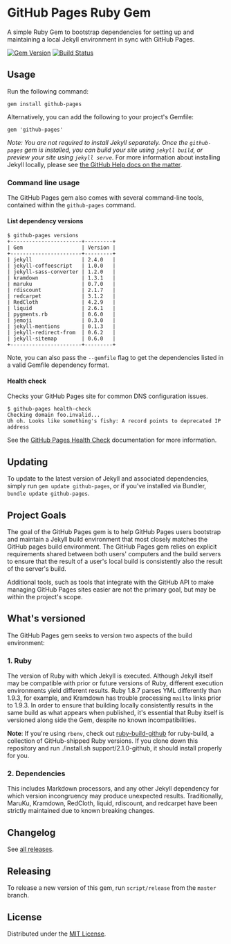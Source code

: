 # GitHub Pages Ruby Gem

A simple Ruby Gem to bootstrap dependencies for setting up and maintaining a local Jekyll environment in sync with GitHub Pages.

[![Gem Version](https://badge.fury.io/rb/github-pages.svg)](http://badge.fury.io/rb/github-pages) [![Build Status](https://travis-ci.org/github/pages-gem.svg?branch=master)](https://travis-ci.org/github/pages-gem)

## Usage

Run the following command:

`gem install github-pages`

Alternatively, you can add the following to your project's Gemfile:

`gem 'github-pages'`

*Note: You are not required to install Jekyll separately. Once the `github-pages` gem is installed, you can build your site using `jekyll build`, or preview your site using `jekyll serve`.* For more information about installing Jekyll locally, please see [the GitHub Help docs on the matter](https://help.github.com/articles/using-jekyll-with-pages#installing-jekyll).

### Command line usage

The GitHub Pages gem also comes with several command-line tools, contained within the `github-pages` command.

#### List dependency versions

```
$ github-pages versions
+-----------------------+---------+
| Gem                   | Version |
+-----------------------+---------+
| jekyll                | 2.4.0   |
| jekyll-coffeescript   | 1.0.0   |
| jekyll-sass-converter | 1.2.0   |
| kramdown              | 1.3.1   |
| maruku                | 0.7.0   |
| rdiscount             | 2.1.7   |
| redcarpet             | 3.1.2   |
| RedCloth              | 4.2.9   |
| liquid                | 2.6.1   |
| pygments.rb           | 0.6.0   |
| jemoji                | 0.3.0   |
| jekyll-mentions       | 0.1.3   |
| jekyll-redirect-from  | 0.6.2   |
| jekyll-sitemap        | 0.6.0   |
+-----------------------+---------+
```

Note, you can also pass the `--gemfile` flag to get the dependencies listed in a valid Gemfile dependency format.

#### Health check

Checks your GitHub Pages site for common DNS configuration issues.

```
$ github-pages health-check
Checking domain foo.invalid...
Uh oh. Looks like something's fishy: A record points to deprecated IP address
```

See the [GitHub Pages Health Check](https://github.com/github/pages-health-check) documentation for more information.

## Updating

To update to the latest version of Jekyll and associated dependencies, simply run `gem update github-pages`, or if you've installed via Bundler, `bundle update github-pages`.

## Project Goals

The goal of the GitHub Pages gem is to help GitHub Pages users bootstrap and maintain a Jekyll build environment that most closely matches the GitHub pages build environment. The GitHub Pages gem relies on explicit requirements shared between both users' computers and the build servers to ensure that the result of a user's local build is consistently also the result of the server's build.

Additional tools, such as tools that integrate with the GitHub API to make managing GitHub Pages sites easier are not the primary goal, but may be within the project's scope.

## What's versioned

The GitHub Pages gem seeks to version two aspects of the build environment:

### 1. Ruby

The version of Ruby with which Jekyll is executed. Although Jekyll itself may be compatible with prior or future versions of Ruby, different execution environments yield different results. Ruby 1.8.7 parses YML differently than 1.9.3, for example, and Kramdown has trouble processing `mailto` links prior to 1.9.3. In order to ensure that building locally consistently results in the same build as what appears when published, it's essential that Ruby itself is versioned along side the Gem, despite no known incompatibilities.

**Note**: If you're using `rbenv`, check out [ruby-build-github](https://github.com/parkr/ruby-build-github) for ruby-build, a collection of GitHub-shipped Ruby versions. If you clone down this repository and run ./install.sh support/2.1.0-github, it should install properly for you.

### 2. Dependencies

This includes Markdown processors, and any other Jekyll dependency for which version incongruency may produce unexpected results. Traditionally, MaruKu, Kramdown, RedCloth, liquid, rdiscount, and redcarpet have been strictly maintained due to known breaking changes.

## Changelog

See [all releases](https://github.com/github/pages-gem/releases).

## Releasing

To release a new version of this gem, run `script/release` from the `master` branch.

## License

Distributed under the [MIT License](LICENSE).
